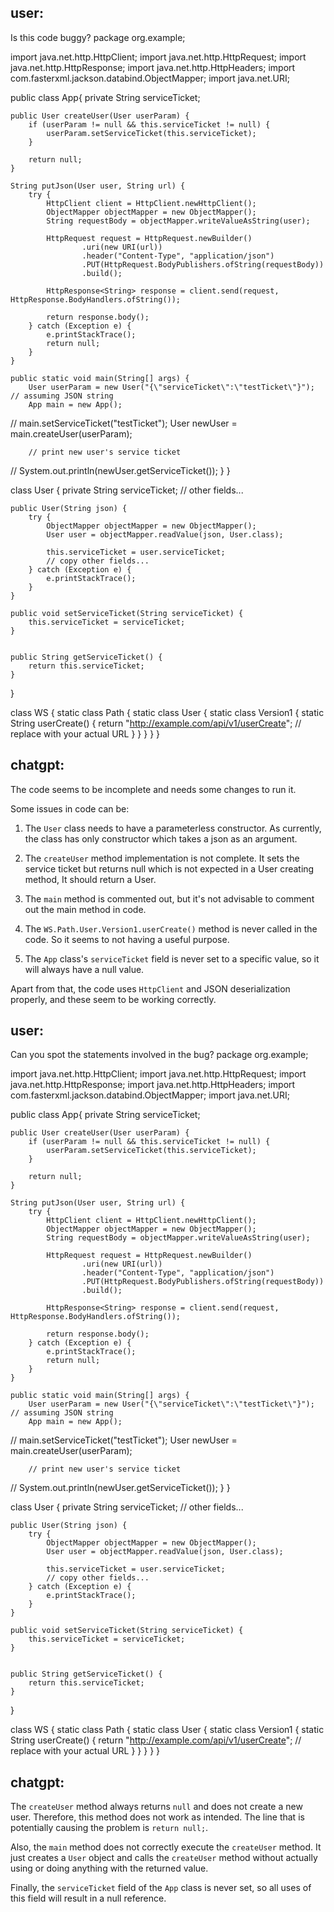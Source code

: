 

## user: 

Is this code buggy?
package org.example;

import java.net.http.HttpClient;
import java.net.http.HttpRequest;
import java.net.http.HttpResponse;
import java.net.http.HttpHeaders;
import com.fasterxml.jackson.databind.ObjectMapper;
import java.net.URI;

public class App{
    private String serviceTicket;

    public User createUser(User userParam) {
        if (userParam != null && this.serviceTicket != null) {
            userParam.setServiceTicket(this.serviceTicket);
        }

        return null;
    }

    String putJson(User user, String url) {
        try {
            HttpClient client = HttpClient.newHttpClient();
            ObjectMapper objectMapper = new ObjectMapper();
            String requestBody = objectMapper.writeValueAsString(user);

            HttpRequest request = HttpRequest.newBuilder()
                    .uri(new URI(url))
                    .header("Content-Type", "application/json")
                    .PUT(HttpRequest.BodyPublishers.ofString(requestBody))
                    .build();

            HttpResponse<String> response = client.send(request, HttpResponse.BodyHandlers.ofString());

            return response.body();
        } catch (Exception e) {
            e.printStackTrace();
            return null;
        }
    }

    public static void main(String[] args) {
        User userParam = new User("{\"serviceTicket\":\"testTicket\"}"); // assuming JSON string
        App main = new App();
//        main.setServiceTicket("testTicket");
        User newUser = main.createUser(userParam);

        // print new user's service ticket
//        System.out.println(newUser.getServiceTicket());
    }
}

class User {
    private String serviceTicket;
    // other fields...

    public User(String json) {
        try {
            ObjectMapper objectMapper = new ObjectMapper();
            User user = objectMapper.readValue(json, User.class);

            this.serviceTicket = user.serviceTicket;
            // copy other fields...
        } catch (Exception e) {
            e.printStackTrace();
        }
    }

    public void setServiceTicket(String serviceTicket) {
        this.serviceTicket = serviceTicket;
    }


    public String getServiceTicket() {
        return this.serviceTicket;
    }
}

class WS {
    static class Path {
        static class User {
            static class Version1 {
                static String userCreate() {
                    return "http://example.com/api/v1/userCreate";  // replace with your actual URL
                }
            }
        }
    }
}


## chatgpt: 

The code seems to be incomplete and needs some changes to run it. 

Some issues in code can be:

1. The `User` class needs to have a parameterless constructor. As currently, the class has only constructor which takes a json as an argument.

2. The `createUser` method implementation is not complete. It sets the service ticket but returns null which is not expected in a User creating method, It should return a User. 

3. The `main` method is commented out, but it's not advisable to comment out the main method in code.

4. The `WS.Path.User.Version1.userCreate()` method is never called in the code. So it seems to not having a useful purpose.

5. The `App` class's `serviceTicket` field is never set to a specific value, so it will always have a null value.

Apart from that, the code uses `HttpClient` and JSON deserialization properly, and these seem to be working correctly.

## user: 

Can you spot the statements involved in the bug?
package org.example;

import java.net.http.HttpClient;
import java.net.http.HttpRequest;
import java.net.http.HttpResponse;
import java.net.http.HttpHeaders;
import com.fasterxml.jackson.databind.ObjectMapper;
import java.net.URI;

public class App{
    private String serviceTicket;

    public User createUser(User userParam) {
        if (userParam != null && this.serviceTicket != null) {
            userParam.setServiceTicket(this.serviceTicket);
        }

        return null;
    }

    String putJson(User user, String url) {
        try {
            HttpClient client = HttpClient.newHttpClient();
            ObjectMapper objectMapper = new ObjectMapper();
            String requestBody = objectMapper.writeValueAsString(user);

            HttpRequest request = HttpRequest.newBuilder()
                    .uri(new URI(url))
                    .header("Content-Type", "application/json")
                    .PUT(HttpRequest.BodyPublishers.ofString(requestBody))
                    .build();

            HttpResponse<String> response = client.send(request, HttpResponse.BodyHandlers.ofString());

            return response.body();
        } catch (Exception e) {
            e.printStackTrace();
            return null;
        }
    }

    public static void main(String[] args) {
        User userParam = new User("{\"serviceTicket\":\"testTicket\"}"); // assuming JSON string
        App main = new App();
//        main.setServiceTicket("testTicket");
        User newUser = main.createUser(userParam);

        // print new user's service ticket
//        System.out.println(newUser.getServiceTicket());
    }
}

class User {
    private String serviceTicket;
    // other fields...

    public User(String json) {
        try {
            ObjectMapper objectMapper = new ObjectMapper();
            User user = objectMapper.readValue(json, User.class);

            this.serviceTicket = user.serviceTicket;
            // copy other fields...
        } catch (Exception e) {
            e.printStackTrace();
        }
    }

    public void setServiceTicket(String serviceTicket) {
        this.serviceTicket = serviceTicket;
    }


    public String getServiceTicket() {
        return this.serviceTicket;
    }
}

class WS {
    static class Path {
        static class User {
            static class Version1 {
                static String userCreate() {
                    return "http://example.com/api/v1/userCreate";  // replace with your actual URL
                }
            }
        }
    }
}


## chatgpt: 

The `createUser` method always returns `null` and does not create a new user. Therefore, this method does not work as intended. The line that is potentially causing the problem is `return null;`. 

Also, the `main` method does not correctly execute the `createUser` method. It just creates a `User` object and calls the `createUser` method without actually using or doing anything with the returned value. 

Finally, the `serviceTicket` field of the `App` class is never set, so all uses of this field will result in a null reference.
